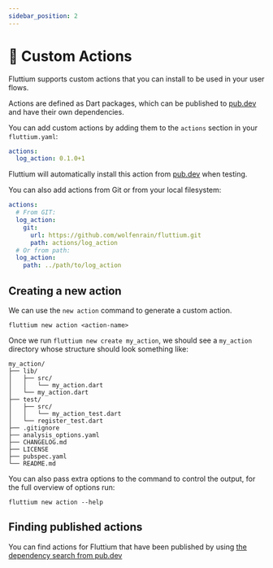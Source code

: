 ```yaml
---
sidebar_position: 2
---
```


# 🎨 Custom Actions

Fluttium supports custom actions that you can install to be used in your user flows.

Actions are defined as Dart packages, which can be published to [pub.dev](https://pub.dev) and have their own dependencies.

You can add custom actions by adding them to the `actions` section in your `fluttium.yaml`:

```yaml
actions:
  log_action: 0.1.0+1
```

Fluttium will automatically install this action from [pub.dev](https://pub.dev) when testing.

You can also add actions from Git or from your local filesystem:

```yaml
actions:
  # From GIT:
  log_action:
    git:
      url: https://github.com/wolfenrain/fluttium.git
      path: actions/log_action
  # Or from path:
  log_action:
    path: ../path/to/log_action
```

## Creating a new action

We can use the `new action` command to generate a custom action.

```shell
fluttium new action <action-name>
```

Once we run `fluttium new create my_action`, we should see a `my_action` directory whose structure should look something like:

```
my_action/
├── lib/
│   ├── src/
│   │   └── my_action.dart
│   └── my_action.dart
├── test/
│   ├── src/
│   │   └── my_action_test.dart
│   └── register_test.dart
├── .gitignore
├── analysis_options.yaml
├── CHANGELOG.md
├── LICENSE
├── pubspec.yaml
└── README.md
```

You can also pass extra options to the command to control the output, for the full overview of
options run:

```shell
fluttium new action --help
```

## Finding published actions

You can find actions for Fluttium that have been published by using [the dependency search from pub.dev](https://pub.dev/packages?q=dependency%3Afluttium)
